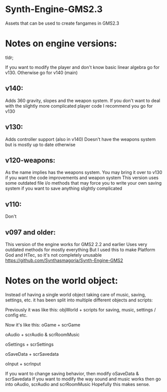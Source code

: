# Synth-Engine-GMS2.3
Assets that can be used to create fangames in GMS2.3

# Notes on engine versions:
tldr;

If you want to modify the player and don't know basic linear algebra go for v130.
Otherwise go for v140 (main)

## v140:
Adds 360 gravity, slopes and the weapon system.
If you don't want to deal with the slightly more complicated player code I recommend you go for v130

## v130:
Adds controller support (also in v140)
Doesn't have the weapons system but is mostly up to date otherwise

## v120-weapons:
As the name implies has the weapons system. You may bring it over to v130 if you want the code improvements and weapon system
This version uses some outdated file i/o methods that may force you to write your own saving system if you
want to save anything slightly complicated

## v110:
Don't

## v097 and older:
This version of the engine works for GMS2 2.2 and earlier
Uses very outdated methods for mostly everything
But I used this to make Platform God and HTec, so it's not completely unusable
https://github.com/Synthasmagoria/Synth-Engine-GMS2

# Notes on the world object:
Instead of having a single world object taking care of music, saving, settings, etc.
it has been split into multiple different objects and scripts:

Previously it was like this:
objWorld + scripts for saving, music, settings / config etc.

Now it's like this:
oGame + scrGame

oAudio + scrAudio & scrRoomMusic

oSettings + scrSettings

oSaveData + scrSavedata

oInput + scrInput

If you want to change saving behavior, then modify oSaveData & scrSavedata
If you want to modify the way sound and music works then go into oAudio, scrAudio and scrRoomMusic
Hopefully this makes sense.
